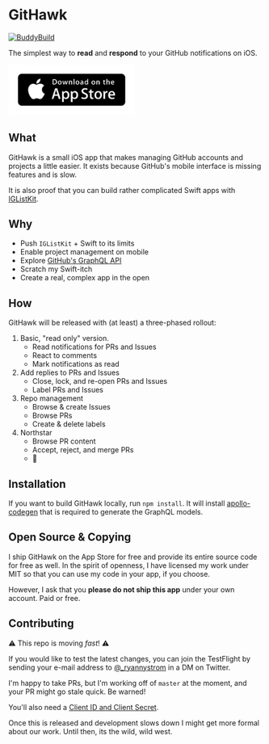 # GitHawk

[![BuddyBuild](https://dashboard.buddybuild.com/api/statusImage?appID=59d904ff8588d60001729c4e&branch=master&build=latest)](https://dashboard.buddybuild.com/apps/59d904ff8588d60001729c4e/build/latest?branch=master)

The simplest way to **read** and **respond** to your GitHub notifications on iOS.

<a href=https://itunes.apple.com/app/githawk-for-github/id1252320249><img src=Design/app-store-badge.png width=250></a>

## What

GitHawk is a small iOS app that makes managing GitHub accounts and projects a little easier. It exists because GitHub's mobile interface is missing features and is slow.

It is also proof that you can build rather complicated Swift apps with [IGListKit](https://github.com/Instagram/IGListKit).

## Why

- Push `IGListKit` + Swift to its limits
- Enable project management on mobile
- Explore [GitHub's GraphQL API](https://developer.github.com/v4/)
- Scratch my Swift-itch
- Create a real, complex app in the open

## How

GitHawk will be released with (at least) a three-phased rollout:

1. Basic, "read only" version.
    - Read notifications for PRs and Issues
    - React to comments
    - Mark notifications as read
2. Add replies to PRs and Issues
    - Close, lock, and re-open PRs and Issues
    - Label PRs and Issues
3. Repo management
    - Browse & create Issues
    - Browse PRs
    - Create & delete labels
4. Northstar
    - Browse PR content
    - Accept, reject, and merge PRs
    - :rocket:

## Installation

If you want to build GitHawk locally, run `npm install`. It will install [apollo-codegen](https://github.com/apollographql/apollo-codegen) that is required to generate the
GraphQL models.

## Open Source & Copying

I ship GitHawk on the App Store for free and provide its entire source code for free as well. In the spirit of openness, I have licensed my work under MIT so that you can use my code in your app, if you choose.

However, I ask that you **please do not ship this app** under your own account. Paid or free.

## Contributing

:warning: This repo is moving _fast_! :warning:

If you would like to test the latest changes, you can join the TestFlight by sending your e-mail address to [@_ryannystrom](https://twitter.com/_ryannystrom) in a DM on Twitter.

I'm happy to take PRs, but I'm working off of `master` at the moment, and your PR might go stale quick. Be warned!

You'll also need a [Client ID and Client Secret](Setup.md).

Once this is released and development slows down I might get more formal about our work. Until then, its the wild, wild west.
